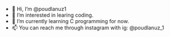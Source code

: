 - 👋 Hi, I’m @poudlanuz1
- 👀 I’m interested in learing coding.
- 🌱 I’m currently learning C programming for now.
- 📫 You can reach me through instagram with ig: @poudlanuz_1
